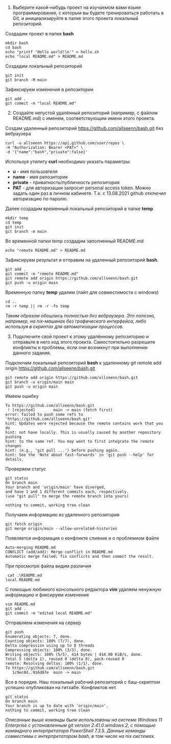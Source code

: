 1. Выберите какой-нибудь проект на изучаемом вами языке программирования, с которым вы будете тренироваться работать в Git, и инициализируйте в папке этого проекта локальный репозиторий.

Создадим проект в папке **bash**
```
mkdir bash
cd bash
echo "printf 'Hello world!\n'" > hello.sh
echo "local README.md" > README.md
```
Создадим локальный репозиторий
```
git init
git branch -M main
```
Зафиксируем изменения в репозитории
```
git add .
git commit -m "local README.md"
```

2. Создайте непустой удалённый репозиторий (например, с файлом README.md) с именем, соответствующим имени этого проекта.

Создам удаленный репозиторий https://github.com/allseenn/bash.git без вебраузера
```
curl -u allseenn https://api.github.com/user/repos \
-H "Authorization: Bearer <PAT>" \
-d '{"name":"bash","private":false}'
```
Используя утилиту **curl** необходимо указать параметры:
- **u** - имя пользовтеля
- **name** - имя репозитория
- **private** - приватность/публичность репозитория
- **PAT** - для авторизации запросит personal access token. Можно задать один раз в личном кабинете. Т.к. с 13.08.2021 github отключил авторизацию по паролю.

Далее создадим временный локальный репозиторий в папке **temp**
```
mkdir temp
cd temp
git init
git branch -m main
```

Во временной папки temp создадим заполненный README.md
```
echo "remote README.md" > README.md
```
Зафиксируем результат и отправим на удаленный репозиторий **bash**. 
```
git add .
git commit -m "remote README.md"
git remote add origin https://github.com/allseenn/bash.git
git push -u origin main
```
Временную папку **temp** удалим (пайп для совместимости с windows)
```
cd ..
rm -r temp || rm -r -fo temp
```
*Таким образом обошлись полностью без вебраузера. Это полезно, например, на nix-машинах без графического интерфейса, либо используя в скриптах для автоматизации процессов.*

3. Подключите свой проект к этому удалённому репозиторию и отправьте в него код этого проекта. Самостоятельно разрешите конфликты и проблемы, если они возникнут при выполнении данного задания.

Подключим локальный репозиторий **bash** к удаленному git remote add origin https://github.com/allseenn/bash.git
```
git remote add origin https://github.com/allseenn/bash.git
git branch -u origin/main main
git push -u origin main
```
Имеем ошибку
```
To https://github.com/allseenn/bash.git
 ! [rejected]        main -> main (fetch first)
error: failed to push some refs to 'https://github.com/allseenn/bash.git'
hint: Updates were rejected because the remote contains work that you do
hint: not have locally. This is usually caused by another repository pushing
hint: to the same ref. You may want to first integrate the remote changes
hint: (e.g., 'git pull ...') before pushing again.
hint: See the 'Note about fast-forwards' in 'git push --help' for details.
```
Проверяем статус
```
git status
On branch main
Your branch and 'origin/main' have diverged,
and have 1 and 1 different commits each, respectively.
(use "git pull" to merge the remote branch into yours)

nothing to commit, working tree clean
```
Получаем информацию из удаленного репозитория
```
git fetch origin
git merge origin/main --allow-unrelated-histories
```
Появляется информация о конфликте слияние и о проблемном файле
```
Auto-merging README.md
CONFLICT (add/add): Merge conflict in README.md
Automatic merge failed; fix conflicts and then commit the result.
```
При просмотре файла видим различия
```
 cat .\README.md
local README.md
```
С помощью любимого консольного редактора **vim** удаляем ненужную информацию и фиксируем изменения
```
vim README.md
git add .
git commit -m "edited local README.md"
```
Отправляем изменения на сервер
```
git push
Enumerating objects: 7, done.
Counting objects: 100% (7/7), done.
Delta compression using up to 8 threads
Compressing objects: 100% (3/3), done.
Writing objects: 100% (5/5), 414 bytes | 414.00 KiB/s, done.
Total 5 (delta 1), reused 0 (delta 0), pack-reused 0
remote: Resolving deltas: 100% (1/1), done.
To https://github.com/allseenn/bash.git
   1c9ec0d..916d87e  main -> main
```
Все в порядке. Наш локальный рабочий репозиторий с баш-скриптом успешно опубликован на гитхабе. Конфликтов нет.
```
git status
On branch main
Your branch is up to date with 'origin/main'.
nothing to commit, working tree clean
```

*Описанные выше команды были использованы на системе Windows 11 Enterprise c установленным git version 2.41.0.windows.2, с помощью командного интерпретатора PowerShell 7.3.5. Данные команды совместимы с интерпретатором bash, в том числе на nix системах.*
